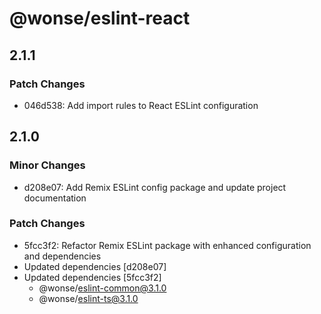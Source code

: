 # @wonse/eslint-react

## 2.1.1

### Patch Changes

- 046d538: Add import rules to React ESLint configuration

## 2.1.0

### Minor Changes

- d208e07: Add Remix ESLint config package and update project documentation

### Patch Changes

- 5fcc3f2: Refactor Remix ESLint package with enhanced configuration and dependencies
- Updated dependencies [d208e07]
- Updated dependencies [5fcc3f2]
  - @wonse/eslint-common@3.1.0
  - @wonse/eslint-ts@3.1.0
